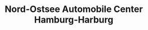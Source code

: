 ---
title: "Nord-Ostsee Automobile Center Hamburg-Harburg"
url: /hamburg/nord-ostsee-automobile-center-hamburg-harburg/
shop: Autohaus
---